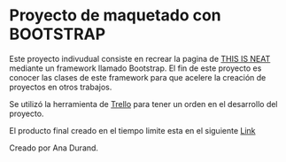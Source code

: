 # Proyecto de maquetado con BOOTSTRAP

Este proyecto indivudual consiste en recrear la pagina de [THIS IS NEAT](https://thisisneat.com.au/) mediante un framework 
llamado Bootstrap. 
El fin de este proyecto es conocer las clases de este framework para que acelere la creación de proyectos en otros trabajos.


Se utilizó la herramienta de [Trello](https://trello.com/b/JN3fHuSE/proyecto-bootstrap) para tener un orden en el desarrollo del proyecto.

El producto final creado en el tiempo limite esta en el siguiente [Link](https://anadurand.github.io/maquetadoNeat/)


Creado por Ana Durand.


